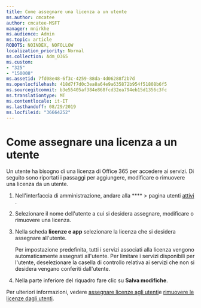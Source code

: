 ```yaml
---
title: Come assegnare una licenza a un utente
ms.author: cmcatee
author: cmcatee-MSFT
manager: mnirkhe
ms.audience: Admin
ms.topic: article
ROBOTS: NOINDEX, NOFOLLOW
localization_priority: Normal
ms.collection: Adm_O365
ms.custom:
- "325"
- "150008"
ms.assetid: 7fd08e48-6f3c-4259-88da-4d06288f2b7d
ms.openlocfilehash: 418d7f7d0c3ea8a64e9a635872b954f51808b6f5
ms.sourcegitcommit: b3e55405af384e868fcd32ea794eb15d1356c3fc
ms.translationtype: MT
ms.contentlocale: it-IT
ms.lasthandoff: 08/29/2019
ms.locfileid: "36664252"
---
```

# <a name="how-to-assign-a-license-to-a-user"></a>Come assegnare una licenza a un utente

Un utente ha bisogno di una licenza di Office 365 per accedere ai servizi. Di seguito sono riportati i passaggi per aggiungere, modificare o rimuovere una licenza da un utente.
  
1. Nell'interfaccia di amministrazione, andare alla **** \> pagina utenti [attivi](https://go.microsoft.com/fwlink/p/?linkid=834822) .

2. Selezionare il nome dell'utente a cui si desidera assegnare, modificare o rimuovere una licenza.

3. Nella scheda **licenze e app** selezionare la licenza che si desidera assegnare all'utente.

    Per impostazione predefinita, tutti i servizi associati alla licenza vengono automaticamente assegnati all'utente. Per limitare i servizi disponibili per l'utente, deselezionare la casella di controllo relativa ai servizi che non si desidera vengano conferiti dall'utente.

4. Nella parte inferiore del riquadro fare clic su **Salva modifiche**.

Per ulteriori informazioni, vedere [assegnare licenze agli utenti](https://docs.microsoft.com/office365/admin/subscriptions-and-billing/assign-licenses-to-users)e [rimuovere le licenze dagli utenti](https://docs.microsoft.com/office365/admin/subscriptions-and-billing/remove-licenses-from-users).